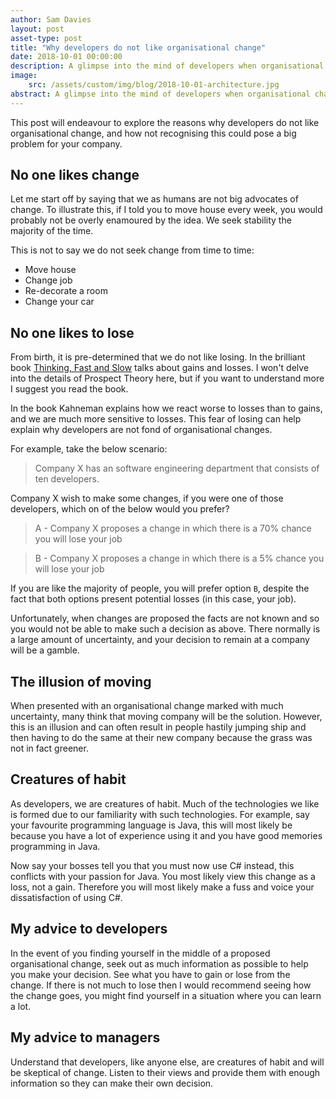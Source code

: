 ```yaml
---
author: Sam Davies
layout: post
asset-type: post
title: "Why developers do not like organisational change"
date: 2018-10-01 00:00:00
description: A glimpse into the mind of developers when organisational changes are proposed.
image: 
    src: /assets/custom/img/blog/2018-10-01-architecture.jpg
abstract: A glimpse into the mind of developers when organisational changes are proposed.
---
```

This post will endeavour to explore the reasons why developers do not like organisational change, and how not
recognising this could pose a big problem for your company. 

## No one likes change
Let me start off by saying that we as humans are not big advocates of change. To illustrate this, if I told you to move
house every week, you would probably not be overly enamoured by the idea. We seek stability the majority of the time.

This is not to say we do not seek change from time to time:

 * Move house
 * Change job
 * Re-decorate a room
 * Change your car

## No one likes to lose
From birth, it is pre-determined that we do not like losing. In the brilliant book 
[Thinking, Fast and Slow](https://www.amazon.co.uk/Thinking-Fast-Slow-Daniel-Kahneman/dp/0141033576) talks about gains
and losses. I won't delve into the details of Prospect Theory here, but if you want to understand more I suggest you
read the book.

In the book Kahneman explains how we react worse to losses than to gains, and we are much more sensitive to losses.
This fear of losing can help explain why developers are not fond of organisational changes.

For example, take the below scenario:
 

> Company X has an software engineering department that consists of ten developers.


Company X wish to make some changes, if you were one of those developers, which on of the below would you prefer?

> A - Company X proposes a change in which there is a 70% chance you will lose your job

> B - Company X proposes a change in which there is a 5% chance you will lose your job


If you are like the majority of people, you will prefer option `B`, despite the fact that both options present potential
losses (in this case, your job).

Unfortunately, when changes are proposed the facts are not known and so you would not be able to make such a decision as
above. There normally is a large amount of uncertainty, and your decision to remain at a company will be a gamble.

## The illusion of moving
When presented with an organisational change marked with much uncertainty, many think that moving company will be the
solution. However, this is an illusion and can often result in people hastily jumping ship and then having to do the
same at their new company because the grass was not in fact greener.

## Creatures of habit
As developers, we are creatures of habit. Much of the technologies we like is formed due to our familiarity with such
technologies. For example, say your favourite programming language is Java, this will most likely be because you have
a lot of experience using it and you have good memories programming in Java.

Now say your bosses tell you that you must now use C# instead, this conflicts with your passion for Java. You most
likely view this change as a loss, not a gain. Therefore you will most likely make a fuss and voice your dissatisfaction
of using C#.

## My advice to developers
In the event of you finding yourself in the middle of a proposed organisational change, seek out as much information as
possible to help you make your decision. See what you have to gain or lose from the change. If there is not much to lose
then I would recommend seeing how the change goes, you might find yourself in a situation where you can learn a lot.

## My advice to managers
Understand that developers, like anyone else, are creatures of habit and will be skeptical of change. Listen to
their views and provide them with enough information so they can make their own decision. 